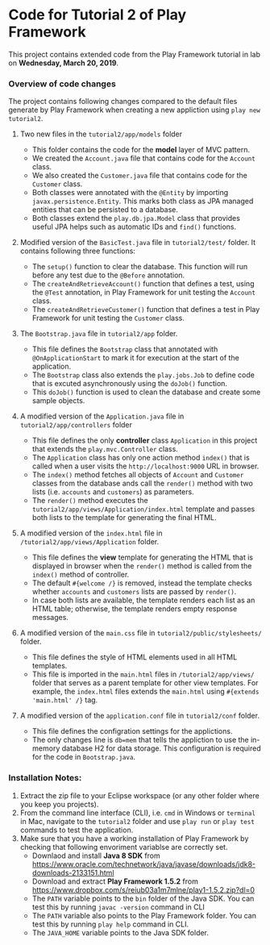 # Code for Tutorial 2 of Play Framework 

This project contains extended code from the Play Framework tutorial in lab on __Wednesday, March 20, 2019__. 

### Overview of code changes
The project contains following changes compared to the default files generate by Play Framework when creating a new appliction using `play new tutorial2`.

1. Two new files in the `tutorial2/app/models` folder
    * This folder contains the code for the __model__ layer of MVC pattern.
    * We created the `Account.java` file that contains code for the `Account` class.
    * We also created the `Customer.java` file that contains code for the `Customer` class.
    * Both classes were annotated with the `@Entity` by importing `javax.persistence.Entity`. This marks both class as JPA managed entities that can be persisted to a database.
    * Both classes extend the `play.db.jpa.Model` class that provides useful JPA helps such as automatic IDs and `find()` functions.

2. Modified version of the `BasicTest.java` file in `tutorial2/test/` folder. It contains following three functions:
    * The `setup()` function to clear the database. This function will run before any test due to the `@Before` annotation.
    * The `createAndRetrieveAccount()` function that defines a test, using the `@Test` annotation, in Play Framework for unit testing the `Account` class.
    * The `createAndRetrieveCustomer()` function that defines a test in Play Framework for unit testing the `Customer` class.

3. The `Bootstrap.java` file in `tutorial2/app` folder.
    * This file defines the `Bootstrap` class that annotated with `@OnApplicationStart` to mark it for execution at the start of the application.
    * The `Bootstrap` class also extends the `play.jobs.Job` to define code that is excuted asynchronously using the `doJob()` function.
    * This `doJob()` function is used to clean the database and create some sample objects.

4. A modified version of the `Application.java` file in `tutorial2/app/controllers` folder
    * This file defines the only __controller__ class `Application` in this project that extends the `play.mvc.Controller` class.
    * The `Application` class has only one action method `index()` that is called when a user visits the `http://localhost:9000` URL in browser. 
    * The `index()` method fetches all objects of `Account` and `Customer` classes from the database ands call the `render()` method with two lists (i.e. `accounts` and `customers`) as parameters.
    * The `render()` method executes the `tutorial2/app/views/Application/index.html` template and passes both lists to the template for generating the final HTML.

5. A modified version of the `index.html` file in `/tutorial2/app/views/Application` folder.
    * This file defines the __view__ template for generating the HTML that is displayed in browser when the `render()` method is called from the `index()` method of controller.
    * The default `#{welcome /}` is removed, instead the template checks whether `accounts` and `customers` lists are passed by `render()`.
    * In case both lists are available, the template renders each list as an HTML table; otherwise, the template renders empty response messages.

6. A modified version of the `main.css` file in `tutorial2/public/stylesheets/` folder.
    * This file defines the style of HTML elements used in all HTML templates.
    * This file is imported in the `main.html` files in `/tutorial2/app/views/` folder that serves as a parent template for other view templates. For example, the `index.html` files extends the `main.html` using `#{extends 'main.html' /}` tag.

7. A modified version of the `application.conf` file in `tutorial2/conf` folder.
    * This file defines the configration settings for the applictions.
    * The only changes line is `db=mem` that tells the appliction to use the in-memory database H2 for data storage. This configuration is required for the code in `Bootstrap.java`.


### Installation Notes:
1. Extract the zip file to your Eclipse workspace (or any other folder where you keep you projects). 
2. From the command line interface (CLI), i.e. `cmd` in Windows or `terminal` in Mac, navigate to the `tutorial2` folder and use `play run` or `play test` commands to test the application. 
3. Make sure that you have a working installation of Play Framework by checking that following envoriment variablse are correctly set.
    * Downlaod and install __Java 8 SDK__ from https://www.oracle.com/technetwork/java/javase/downloads/jdk8-downloads-2133151.html
    * Download and extract __Play Framework 1.5.2__ from https://www.dropbox.com/s/reiub03a1m7mlne/play1-1.5.2.zip?dl=0 
    * The `PATH` variable points to the `bin` folder of the Java SDK. You can test this by running `javac -version` command in CLI
    * The `PATH` variable also points to the Play Framework folder. You can test this by running `play help` command in CLI.
    * The `JAVA_HOME` variable points to the Java SDK folder. 